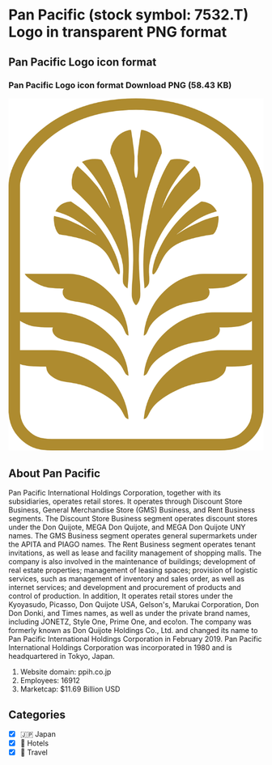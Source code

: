 # Pan Pacific (stock symbol: 7532.T) Logo in transparent PNG format

## Pan Pacific Logo icon format

### Pan Pacific Logo icon format Download PNG (58.43 KB)

![Pan Pacific Logo icon format Download PNG (58.43 KB)](/img/orig/7532.T-5ec06443.png)

## About Pan Pacific

Pan Pacific International Holdings Corporation, together with its subsidiaries, operates retail stores. It operates through Discount Store Business, General Merchandise Store (GMS) Business, and Rent Business segments. The Discount Store Business segment operates discount stores under the Don Quijote, MEGA Don Quijote, and MEGA Don Quijote UNY names. The GMS Business segment operates general supermarkets under the APITA and PIAGO names. The Rent Business segment operates tenant invitations, as well as lease and facility management of shopping malls. The company is also involved in the maintenance of buildings; development of real estate properties; management of leasing spaces; provision of logistic services, such as management of inventory and sales order, as well as internet services; and development and procurement of products and control of production. In addition, It operates retail stores under the Kyoyasudo, Picasso, Don Quijote USA, Gelson's, Marukai Corporation, Don Don Donki, and Times names, as well as under the private brand names, including JONETZ, Style One, Prime One, and eco!on. The company was formerly known as Don Quijote Holdings Co., Ltd. and changed its name to Pan Pacific International Holdings Corporation in February 2019. Pan Pacific International Holdings Corporation was incorporated in 1980 and is headquartered in Tokyo, Japan.

1. Website domain: ppih.co.jp
2. Employees: 16912
3. Marketcap: $11.69 Billion USD


## Categories
- [x] 🇯🇵 Japan
- [x] 🏨 Hotels
- [x] 🌴 Travel
